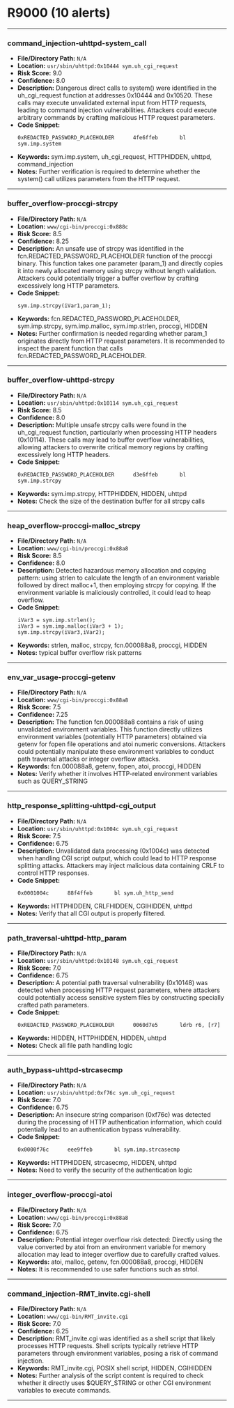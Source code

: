 # R9000 (10 alerts)

---

### command_injection-uhttpd-system_call

- **File/Directory Path:** `N/A`
- **Location:** `usr/sbin/uhttpd:0x10444 sym.uh_cgi_request`
- **Risk Score:** 9.0
- **Confidence:** 8.0
- **Description:** Dangerous direct calls to system() were identified in the uh_cgi_request function at addresses 0x10444 and 0x10520. These calls may execute unvalidated external input from HTTP requests, leading to command injection vulnerabilities. Attackers could execute arbitrary commands by crafting malicious HTTP request parameters.
- **Code Snippet:**
  ```
  0xREDACTED_PASSWORD_PLACEHOLDER      4fe6ffeb       bl sym.imp.system
  ```
- **Keywords:** sym.imp.system, uh_cgi_request, HTTPHIDDEN, uhttpd, command_injection
- **Notes:** Further verification is required to determine whether the system() call utilizes parameters from the HTTP request.

---
### buffer_overflow-proccgi-strcpy

- **File/Directory Path:** `N/A`
- **Location:** `www/cgi-bin/proccgi:0x888c`
- **Risk Score:** 8.5
- **Confidence:** 8.25
- **Description:** An unsafe use of strcpy was identified in the fcn.REDACTED_PASSWORD_PLACEHOLDER function of the proccgi binary. This function takes one parameter (param_1) and directly copies it into newly allocated memory using strcpy without length validation. Attackers could potentially trigger a buffer overflow by crafting excessively long HTTP parameters.
- **Code Snippet:**
  ```
  sym.imp.strcpy(iVar1,param_1);
  ```
- **Keywords:** fcn.REDACTED_PASSWORD_PLACEHOLDER, sym.imp.strcpy, sym.imp.malloc, sym.imp.strlen, proccgi, HIDDEN
- **Notes:** Further confirmation is needed regarding whether param_1 originates directly from HTTP request parameters. It is recommended to inspect the parent function that calls fcn.REDACTED_PASSWORD_PLACEHOLDER.

---
### buffer_overflow-uhttpd-strcpy

- **File/Directory Path:** `N/A`
- **Location:** `usr/sbin/uhttpd:0x10114 sym.uh_cgi_request`
- **Risk Score:** 8.5
- **Confidence:** 8.0
- **Description:** Multiple unsafe strcpy calls were found in the uh_cgi_request function, particularly when processing HTTP headers (0x10114). These calls may lead to buffer overflow vulnerabilities, allowing attackers to overwrite critical memory regions by crafting excessively long HTTP headers.
- **Code Snippet:**
  ```
  0xREDACTED_PASSWORD_PLACEHOLDER      d3e6ffeb       bl sym.imp.strcpy
  ```
- **Keywords:** sym.imp.strcpy, HTTPHIDDEN, HIDDEN, uhttpd
- **Notes:** Check the size of the destination buffer for all strcpy calls

---
### heap_overflow-proccgi-malloc_strcpy

- **File/Directory Path:** `N/A`
- **Location:** `www/cgi-bin/proccgi:0x88a8`
- **Risk Score:** 8.5
- **Confidence:** 8.0
- **Description:** Detected hazardous memory allocation and copying pattern: using strlen to calculate the length of an environment variable followed by direct malloc+1, then employing strcpy for copying. If the environment variable is maliciously controlled, it could lead to heap overflow.
- **Code Snippet:**
  ```
  iVar3 = sym.imp.strlen();
  iVar3 = sym.imp.malloc(iVar3 + 1);
  sym.imp.strcpy(iVar3,iVar2);
  ```
- **Keywords:** strlen, malloc, strcpy, fcn.000088a8, proccgi, HIDDEN
- **Notes:** typical buffer overflow risk patterns

---
### env_var_usage-proccgi-getenv

- **File/Directory Path:** `N/A`
- **Location:** `www/cgi-bin/proccgi:0x88a8`
- **Risk Score:** 7.5
- **Confidence:** 7.25
- **Description:** The function fcn.000088a8 contains a risk of using unvalidated environment variables. This function directly utilizes environment variables (potentially HTTP parameters) obtained via getenv for fopen file operations and atoi numeric conversions. Attackers could potentially manipulate these environment variables to conduct path traversal attacks or integer overflow attacks.
- **Keywords:** fcn.000088a8, getenv, fopen, atoi, proccgi, HIDDEN
- **Notes:** Verify whether it involves HTTP-related environment variables such as QUERY_STRING

---
### http_response_splitting-uhttpd-cgi_output

- **File/Directory Path:** `N/A`
- **Location:** `usr/sbin/uhttpd:0x1004c sym.uh_cgi_request`
- **Risk Score:** 7.5
- **Confidence:** 6.75
- **Description:** Unvalidated data processing (0x1004c) was detected when handling CGI script output, which could lead to HTTP response splitting attacks. Attackers may inject malicious data containing CRLF to control HTTP responses.
- **Code Snippet:**
  ```
  0x0001004c      88f4ffeb       bl sym.uh_http_send
  ```
- **Keywords:** HTTPHIDDEN, CRLFHIDDEN, CGIHIDDEN, uhttpd
- **Notes:** Verify that all CGI output is properly filtered.

---
### path_traversal-uhttpd-http_param

- **File/Directory Path:** `N/A`
- **Location:** `usr/sbin/uhttpd:0x10148 sym.uh_cgi_request`
- **Risk Score:** 7.0
- **Confidence:** 6.75
- **Description:** A potential path traversal vulnerability (0x10148) was detected when processing HTTP request parameters, where attackers could potentially access sensitive system files by constructing specially crafted path parameters.
- **Code Snippet:**
  ```
  0xREDACTED_PASSWORD_PLACEHOLDER      0060d7e5       ldrb r6, [r7]
  ```
- **Keywords:** HIDDEN, HTTPHIDDEN, HIDDEN, uhttpd
- **Notes:** Check all file path handling logic

---
### auth_bypass-uhttpd-strcasecmp

- **File/Directory Path:** `N/A`
- **Location:** `usr/sbin/uhttpd:0xf76c sym.uh_cgi_request`
- **Risk Score:** 7.0
- **Confidence:** 6.75
- **Description:** An insecure string comparison (0xf76c) was detected during the processing of HTTP authentication information, which could potentially lead to an authentication bypass vulnerability.
- **Code Snippet:**
  ```
  0x0000f76c      eee9ffeb       bl sym.imp.strcasecmp
  ```
- **Keywords:** HTTPHIDDEN, strcasecmp, HIDDEN, uhttpd
- **Notes:** Need to verify the security of the authentication logic

---
### integer_overflow-proccgi-atoi

- **File/Directory Path:** `N/A`
- **Location:** `www/cgi-bin/proccgi:0x88a8`
- **Risk Score:** 7.0
- **Confidence:** 6.75
- **Description:** Potential integer overflow risk detected: Directly using the value converted by atoi from an environment variable for memory allocation may lead to integer overflow due to carefully crafted values.
- **Keywords:** atoi, malloc, getenv, fcn.000088a8, proccgi, HIDDEN
- **Notes:** It is recommended to use safer functions such as strtol.

---
### command_injection-RMT_invite.cgi-shell

- **File/Directory Path:** `N/A`
- **Location:** `www/cgi-bin/RMT_invite.cgi`
- **Risk Score:** 7.0
- **Confidence:** 6.25
- **Description:** RMT_invite.cgi was identified as a shell script that likely processes HTTP requests. Shell scripts typically retrieve HTTP parameters through environment variables, posing a risk of command injection.
- **Keywords:** RMT_invite.cgi, POSIX shell script, HIDDEN, CGIHIDDEN
- **Notes:** Further analysis of the script content is required to check whether it directly uses $QUERY_STRING or other CGI environment variables to execute commands.

---

